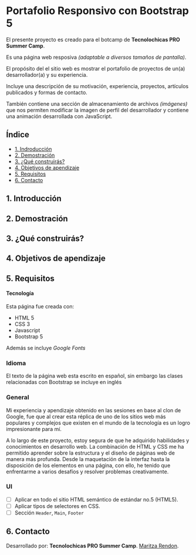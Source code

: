 # Portafolio Responsivo con Bootstrap 5

El presente proyecto es creado para el botcamp de **Tecnolochicas PRO Summer Camp**.

Es una página web resposiva *(adaptable a diversos tamaños de pantalla)*.

El propósito del el sitio web es mostrar el portafolio de proyectos de un(a) desarrollador(a) y su experiencia.

Incluye una descripción de su motivación, experiencia, proyectos, artículos publicados y formas de contacto.

También contiene una sección de almacenamiento de archivos *(imágenes)* que nos permiten modificar la imagen de perfil del desarrollador y contiene una animación desarrollada con JavaScript.

## Índice 
* [ 1. Indroducción](https://github.com/MaritzaRend/portafolio/blob/main/README.md#1-introducci%C3%B3n)
* [ 2. Demostración](https://github.com/MaritzaRend/portafolio#2-demostraci%C3%B3n)
* [ 3. ¿Qué construirás?](https://github.com/MaritzaRend/portafolio#3-qu%C3%A9-construir%C3%A1s)
* [ 4. Objetivos de apendizaje](https://github.com/MaritzaRend/portafolio#4-objetivos-de-apendizaje)
* [ 5. Requisitos](https://github.com/MaritzaRend/portafolio#5-requisitos)
* [ 6. Contacto](https://github.com/MaritzaRend/portafolio#6-contacto)

## 1. Introducción

## 2. Demostración

## 3. ¿Qué construirás?

## 4. Objetivos de apendizaje

## 5. Requisitos

#### Tecnología 

Esta página fue creada con:

* HTML 5
* CSS 3
* Javascript
* Bootstrap 5

Además se incluye *Google Fonts*

### Idioma
El texto de la página web esta escrito en español, sin embargo las clases relacionadas con Bootstrap se incluye en inglés


### General
Mi experiencia y apendizaje obtenido en las sesiones en base al clon de Google, fue que al crear esta réplica de uno de los sitios web más populares y complejos que existen en el mundo de la tecnología es un logro impresionante para mí.

A lo largo de este proyecto, estoy segura de que he adquirido habilidades y conocimientos en desarrollo web. La combinación de HTML y CSS me ha permitido aprender sobre la estructura y el diseño de páginas web de manera más profunda. Desde la maquetación de la interfaz hasta la disposición de los elementos en una página, con ello, he tenido que enfrentarme a varios desafíos y resolver problemas creativamente.

### UI
- [ ] Aplicar en todo el sitio HTML semántico de estándar no.5 (HTML5).
- [ ] Aplicar tipos de selectores en CSS.
- [ ] Sección `Header`, `Main`, `Footer`

## 6. Contacto
Desarrollado por: **Tecnolochicas PRO Summer Camp**.
[Maritza Rendon](https://www.linkedin.com/in/malibb/).

